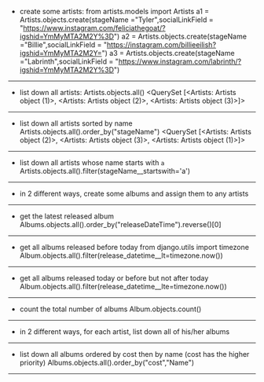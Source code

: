 - create some artists:
  from artists.models import Artists
  a1 = Artists.objects.create(stageName ="Tyler",socialLinkField = "https://www.instagram.com/feliciathegoat/?igshid=YmMyMTA2M2Y%3D")
  a2 = Artists.objects.create(stageName ="Billie",socialLinkField = "https://instagram.com/billieeilish?igshid=YmMyMTA2M2Y=")
  a3 = Artists.objects.create(stageName ="Labrinth",socialLinkField = "https://www.instagram.com/labrinth/?igshid=YmMyMTA2M2Y%3D")

---

- list down all artists:
  Artists.objects.all()
  <QuerySet [<Artists: Artists object (1)>, <Artists: Artists object (2)>, <Artists: Artists object (3)>]>

---

- list down all artists sorted by name
  Artists.objects.all().order_by("stageName")
  <QuerySet [<Artists: Artists object (2)>, <Artists: Artists object (3)>, <Artists: Artists object (1)>]>

---

- list down all artists whose name starts with `a`
  Artists.objects.all().filter(stageName\_\_startswith='a')

---

- in 2 different ways, create some albums and assign them to any artists

---

- get the latest released album
  Albums.objects.all().order_by("releaseDateTime").reverse()[0]

---

- get all albums released before today
  from django.utils import timezone Album.objects.all().filter(release_datetime\_\_lt=timezone.now())

---

- get all albums released today or before but not after today
  Album.objects.all().filter(release_datetime\_\_lte=timezone.now())

---

- count the total number of albums
  Album.objects.count()

---

- in 2 different ways, for each artist, list down all of his/her albums

---

- list down all albums ordered by cost then by name (cost has the higher priority)
  Albums.objects.all().order_by("cost","Name")

---
